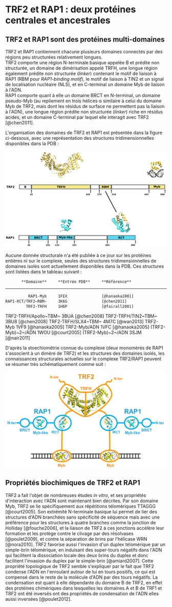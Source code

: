 # TRF2 et RAP1 : deux protéines centrales et ancestrales

## TRF2 et RAP1 sont des protéines multi-domaines

TRF2 et RAP1 contiennent chacune plusieurs domaines connectés par des régions
peu structurées relativement longues.  
TRF2 comporte une région N-terminale basique appelée B et prédite non
structurée, un domaine de dimérisation appelé TRFH, une longue région également
prédite non structurée (*linker*) contenant le motif de liaison à RAP1 (RBM pour
*RAP1-binding motif*), le motif de liaison à TIN2 et un signal de localisation
nucléaire (NLS), et en C-terminal un domaine Myb de liaison à l'ADN.  
RAP1 comporte quant à elle un domaine BRCT en N-terminal, un domaine pseudo-Myb
(au repliement en trois hélices α similaire à celui du domaine Myb de TRF2, mais
dont les résidus de surface ne permettent pas la liaison à l'ADN), une longue
région prédite non structurée (*linker*) riche en résidus acides, et un domaine
C-terminal par lequel elle interagit avec TRF2 [@chen2011].

L'organisation des domaines de TRF2 et RAP1 est présentée dans la figure
ci-dessous, avec une représentation des structures tridimensionnelles
disponibles dans la PDB :

![Figure : Organisation des domaines de TRF2 et RAP1.](intro/figures/domaines-trf2-rap1.png)

Aucune donnée structurale n'a été publiée à ce jour sur les protéines entières
ni sur le complexe, seules des structures tridimensionnelles de domaines isolés
sont actuellement disponibles dans la PDB. Ces structures sont listées dans le
tableau suivant :

           **Domaine**     **Entrée PDB**     **Référence**
----------------------    ----------------    ------------------
              RAP1-Myb     1FEX               [@hanaoka2001]
    RAP1-RCT/TRF2~RBM~     3K6G               [@chen2011]
             TRF2-TRFH     1H6P               [@fairall2001]
 TRF2-TRFH/Apollo~TBM~     3BUA               [@chen2008]
   TRF2-TRFH/TIN2~TBM~     3BU8               [@chen2008]
   TRF2-TRFH/SLX4~TBM~     4M7C               [@wan2013]
              TRF2-Myb     1VF9               [@hanaoka2005]
          TRF2-Myb/ADN     1VFC               [@hanaoka2005]
     (TRF2-Myb)~2~/ADN     1WOU               [@court2005]
     (TRF2-Myb)~2~/ADN     3SJM               [@nair2011]

D'après la stoechiométrie connue du complexe (deux monomères de RAP1 s'associent
à un dimère de TRF2) et les structures des domaines isolés, les connaissances
structurales actuelles sur le complexe TRF2/RAP1 peuvent se résumer très
schématiquement comme suit :

![Figure : Représentation schématique du complexe TRF2/RAP1 d'après les connaissances actuelles.](intro/figures/cplx-t2r1-schema.png)


## Propriétés biochimiques de TRF2 et RAP1

TRF2 a fait l'objet de nombreuses études *in vitro*, et ses propriétés
d'interaction avec l'ADN sont maintenant bien décrites. Par son domaine Myb,
TRF2 se lie spécifiquement aux répétitions télomériques TTAGGG [@court2005].
Son extrémité N-terminale basique lui permet de lier des structures d'ADN
branchées sans spécificité de séquence mais avec une préférence pour les
structures à quatre branches comme la jonction de Holliday [@fouche2006], et la
liaison de TRF2 à ces jonctions accélère leur formation et les protège contre le
clivage par des résolvases [@poulet2009], et contre la séparation de brins par
l'hélicase WRN [@nora2010]. TRF2 favorise aussi l'invasion d'un duplex
télomérique par un simple-brin télomérique, en induisant des super-tours
négatifs dans l'ADN qui facilitent la dissociation locale des deux brins du
duplex et donc facilitent l'invasion du duplex par le simple-brin [@amiard2007].
Cette propriété topologique de TRF2 semble s'expliquer par le fait que TRF2
condense l'ADN en l'enroulant autour de lui en tours positifs, ce qui est
compensé dans le reste de la molécule d'ADN par des tours négatifs.
La condensation est quant à elle dépendante du domaine B de TRF2, en effet des
protéines chimériques dans lesquelles les domaines A et B de TRF1 et TRF2 ont
été inversés ont des propriétés de condensation de l'ADN elles aussi inversées
[@poulet2012].
